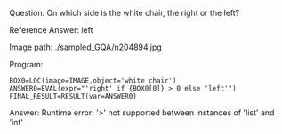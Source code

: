Question: On which side is the white chair, the right or the left?

Reference Answer: left

Image path: ./sampled_GQA/n204894.jpg

Program:

```
BOX0=LOC(image=IMAGE,object='white chair')
ANSWER0=EVAL(expr="'right' if {BOX0[0]} > 0 else 'left'")
FINAL_RESULT=RESULT(var=ANSWER0)
```
Answer: Runtime error: '>' not supported between instances of 'list' and 'int'

